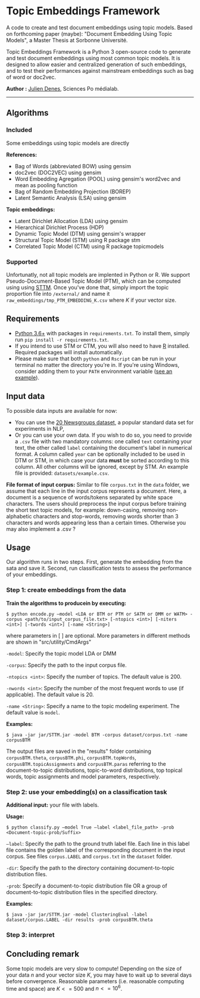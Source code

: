 # Topic Embeddings Framework
A code to create and test document embeddings using topic models. Based on forthcoming paper (maybe): "Document Embedding Using Topic Models", a Master Thesis at Sorbonne Université.

Topic Embeddings Framework is a Python 3 open-source code to generate and test document embeddings using most common topic models. It is designed to allow easier and centralized generation of such embeddings, and to test their performances against mainstream embeddings such as bag of word or doc2vec.

**Author :** [Julien Denes](https://github.com/jdenes/), Sciences Po médialab.

---

## Algorithms

### Included

Some embeddings using topic models are directly 

**References:**
* Bag of Words (abbreviated BOW) using gensim
* doc2vec (DOC2VEC) using gensim
* Word Embedding Agregation (POOL) using gensim's word2vec and mean as pooling function
* Bag of Random  Embedding  Projection (BOREP)
* Latent Semantic Analysis (LSA) using gensim

**Topic embeddings:**
* Latent Dirichlet Allocation (LDA) using gensim
* Hierarchical Dirichlet Process (HDP)
* Dynamic Topic Model (DTM) using gensim's wrapper
* Structural Topic Model (STM) using R package stm
* Correlated Topic Model (CTM) using R package topicmodels

### Supported

Unfortunatly, not all topic models are implented in Python or R. We support Pseudo-Document-Based Topic Model (PTM), which can be computed using using [STTM](https://github.com/qiang2100/STTM). Once you've done that, simply import the topic proportion file into `/external/` and name it `raw_embeddings/tmp_PTM_EMBEDDING_K.csv` where $K$ if your vector size.

## Requirements

* [Python 3.6+](https://www.python.org/downloads/) with packages in `requirements.txt`. To install them, simply run `pip install -r requirements.txt`.
* If you intend to use STM or CTM, you will also need to have [R](https://www.r-project.org/) installed. Required packages will install automatically.
* Please make sure that both `python` and `Rscript` can be run in your terminal no matter the directory you're in. If you're using Windows, consider adding them to your `PATH` environment variable ([see an example](https://datatofish.com/add-python-to-windows-path/)).

## Input data

To possible data inputs are available for now:
* You can use the [20 Newsgroups dataset](http://qwone.com/~jason/20Newsgroups/), a popular standard data set for experiments in NLP,
* Or you can use your own data. If you wish to do so, you need to provide a `.csv` file with two mandatory columns: one called `text` containing your text, the other called `label` containing the document's label in numerical format. A column called `year` can be optionally included to be used in DTM or STM, in which case your data **must** be sorted according to this column. All other columns will be ignored, except by STM. An example file is provided: `datasets/example.csv`.

**File format of input corpus:**  Similar to file `corpus.txt` in the `data` folder, we assume that each line in the input corpus represents a document. Here, a document is a sequence of words/tokens separated by white space characters. The users should preprocess the input corpus before training the short text topic models, for example: down-casing, removing non-alphabetic characters and stop-words, removing words shorter than 3 characters and words appearing less than a certain times. Otherwise you may also implement a .csv ?

## Usage

Our algorithm runs in two steps. First, generate the embedding from the sata and save it. Second, run classification tests to assess the performance of your embeddings.

### Step 1: create embeddings from the data

**Train the algorithms to producein by executing:**

	$ python encode.py –model <LDA or BTM or PTM or SATM or DMM or WATM> -corpus <path/to/input_corpus_file.txt> [-ntopics <int>] [-niters <int>] [-twords <int>] [-name <String>]

where parameters in [ ] are optional. More parameters in different methods are shown in "src/utility/CmdArgs"

`-model`: Specify the topic model LDA or DMM

`-corpus`: Specify the path to the input corpus file.

`-ntopics <int>`: Specify the number of topics. The default value is 200.

`-nwords <int>`: Specify the number of the most frequent words to use (if applicable). The default value is 20.

`-name <String>`: Specify a name to the topic modeling experiment. The default value is `model`.

**Examples:**

	$ java -jar jar/STTM.jar -model BTM -corpus dataset/corpus.txt -name corpusBTM

The output files are saved in the "results" folder containing `corpusBTM.theta`, `corpusBTM.phi`, `corpusBTM.topWords`, `corpusBTM.topicAssignments` and `corpusBTM.paras` referring to the document-to-topic distributions, topic-to-word distributions, top topical words, topic assignments and model parameters, respectively. 

### Step 2: use your embedding(s) on a classification task

**Additional input:** your file with labels.

**Usage:**

	$ python classify.py –model True –label <label_file_path> -prob <Document-topic-prob/Suffix>

`–label`: Specify the path to the ground truth label file. Each line in this label file contains the golden label of the corresponding document in the input corpus. See files `corpus.LABEL` and `corpus.txt` in the `dataset` folder.

`-dir`: Specify the path to the directory containing document-to-topic distribution files.

`-prob`: Specify a document-to-topic distribution file OR a group of document-to-topic distribution files in the specified directory.

**Examples:**

	$ java -jar jar/STTM.jar -model ClusteringEval -label dataset/corpus.LABEL -dir results -prob corpusBTM.theta

### Step 3: interpret


## Concluding remark

Some topic models are very slow to compute! Depending on the size of your data $n$ and your vector size $K$, you may have to wait up to several days before convergence. Reasonable parameters (i.e. reasonable computing time and space) are $K <= 500$ and $n <= 10^6$.

